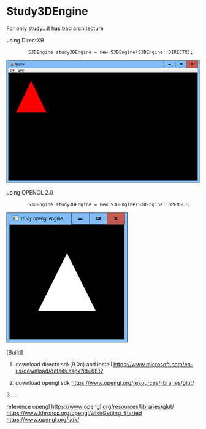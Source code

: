 # Study3DEngine

For only study...it has bad architecture



using DirectX9		

			S3DEngine study3DEngine = new S3DEngine(S3DEngine::DIRECTX);
![screenshot of Directx renderer](dxScreenshot.png?raw=true)		
		
		
		
		
using OPENGL 2.0
		
			S3DEngine study3DEngine = new S3DEngine(S3DEngine::OPENGL);
![screenshot of opengl Renderer](openglScreenshot.png?raw=true)
			

[Build]
1. download directx sdk(9.0c) and install
https://www.microsoft.com/en-us/download/details.aspx?id=6812


2. download opengl sdk
https://www.opengl.org/resources/libraries/glut/

3.....



reference
opengl
https://www.opengl.org/resources/libraries/glut/
https://www.khronos.org/opengl/wiki/Getting_Started
https://www.opengl.org/sdk/